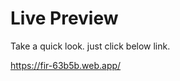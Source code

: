 <h1>Live Preview</h1>
<p>Take a quick look. just click below link.</p>
<a href="https://fir-63b5b.web.app/" target="_blank">https://fir-63b5b.web.app/</a>
